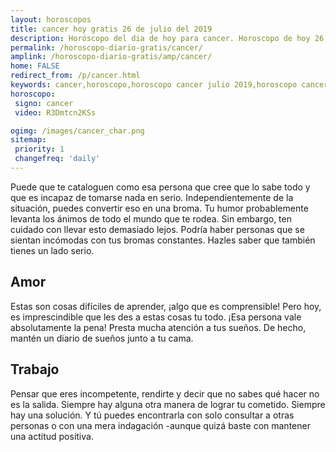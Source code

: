 ```yaml
---
layout: horoscopos
title: cancer hoy gratis 26 de julio del 2019 
description: Horóscopo del dia de hoy para cancer. Horoscopo de hoy 26 de julio del 2019. Las predicciones de amor, trabajo, vida personal gratis.
permalink: /horoscopo-diario-gratis/cancer/
amplink: /horoscopo-diario-gratis/amp/cancer/
home: FALSE
redirect_from: /p/cancer.html
keywords: cancer,horoscopo,horoscopo cancer julio 2019,horoscopo cancer hoy,tarot cancer julio 2019,horoscopo cancer,tarot cancer hoy,horoscopo de hoy,horoscopo diario,tarot del amor,horoscopo de hoy cancer,horoscopo diario del tarot, Horoscopo de hoy cancer 26 de julio del 2019,horóscopo del día,signos zodiacales 2019, el horoscopo de hoy
horoscopo:
 signo: cancer
 video: R3Dmtcn2KSs

ogimg: /images/cancer_char.png
sitemap:
 priority: 1
 changefreq: 'daily'
---
```



Puede que te cataloguen como esa persona que cree que lo sabe todo y que es incapaz de tomarse nada en serio. Independientemente de la situación, puedes convertir eso en una broma. Tu humor probablemente levanta los ánimos de todo el mundo que te rodea. Sin embargo, ten cuidado con llevar esto demasiado lejos. Podría haber personas que se sientan incómodas con tus bromas constantes. Hazles saber que también tienes un lado serio.

## Amor

Estas son cosas difíciles de aprender, ¡algo que es comprensible! Pero hoy, es imprescindible que les des a estas cosas tu todo. ¡Esa persona vale absolutamente la pena! Presta mucha atención a tus sueños. De hecho, mantén un diario de sueños junto a tu cama.

## Trabajo

Pensar que eres incompetente, rendirte y decir que no sabes qué hacer no es la salida. Siempre hay alguna otra manera de lograr tu cometido. Siempre hay una solución. Y tú puedes encontrarla con solo consultar a otras personas o con una mera indagación -aunque quizá baste con mantener una actitud positiva.